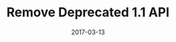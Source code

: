 ---
layout: default
title: Remove Deprecated 1.1 API
modal-id: 5
date: 2017-03-13
img: 
icon: icons8.com-Remove-Property-64.png
alt: 
project-date: 2017 Mar
#client: Start Bootstrap
#category: Web Development
description: <b>1.1 API and legacy event notification format won't be supported in the 2.0.0 release.</b> <br><br> Maybe you've known that deprecated 1.1 API will be not supported in the RackHD 2.0.0 release. There are situations where continuing to maintain the deprecated API creates too high a burden for both API developers and clients&#58 the code bloat of keeping old implementations, the added complexity of multiple redundant APIs, etc. <br>  <br> Together with deprecated 1.1 API not supported, legacy RackHD asynchronous event notification payload format will also not be supported in the coming 2.0.0 release. some information FYR&#58 <br>  <ul align="left"> <li>the new format and more details are described at <a href="http://rackhd.readthedocs.io/en/latest/rackhd/event_notification.html"><font size="3"><u>event_notification</u><font></a> </li> <li>If you're using RackHD 1.x.x release or older versions, it won't be impacted.</li> <li>If you want to change to use 2.0.0 release, a 'version' field could be used for event notification backward compatibility in the future.</li></ul> <br /> <br /> <p align="left"> This change will take effect in RackHD 2.0.0 release. </p>

---
